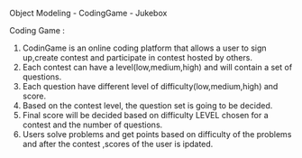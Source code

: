  Object Modeling - CodingGame - Jukebox

Coding Game :

1. CodinGame is an online coding platform that allows a user to sign up,create contest and participate in contest hosted by others.
2. Each contest can have a level(low,medium,high) and will contain a set of questions.
3. Each question have different level of difficulty(low,medium,high) and score.
4. Based on the contest level, the question set is going to be decided.
5. Final score will be decided based on difficulty LEVEL chosen for a contest and the number of questions.
6. Users solve problems and get points based on difficulty of the problems and after the contest ,scores of the user is ipdated.
